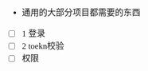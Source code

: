 <span  style="font-family: Simsun,serif; font-size: 17px; ">

- 通用的大部分项目都需要的东西
- [ ] 1 登录
- [ ] 2 toekn校验
- [ ] 权限

</span>